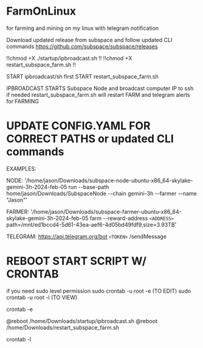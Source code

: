 # FarmOnLinux
for farming and mining on my linux with telegram notification


Download updated release from subspace and follow updated CLI commands
https://github.com/subspace/subspace/releases 

!!chmod +X ./startup/ipbroadcast.sh !!
!!chmod +X restart_subspace_farm.sh !!


START ipbroadcast/sh first
START restart_subspace_farm.sh

IPBROADCAST STARTS Subspace Node and broadcast computer IP to ssh if needed
restart_subspace_farm.sh will restart FARM and telegram alerts for FARMING

# UPDATE CONFIG.YAML FOR CORRECT PATHS or updated CLI commands
EXAMPLES:

NODE: '/home/jason/Downloads/subspace-node-ubuntu-x86_64-skylake-gemini-3h-2024-feb-05 run --base-path home/jason/Downloads/SubspaceNode --chain gemini-3h --farmer --name "Jason"'

FARMER: '/home/jason/Downloads/subspace-farmer-ubuntu-x86_64-skylake-gemini-3h-2024-feb-05 farm --reward-address `<ADDRESS>` path=/mnt/ed1bccd4-5d61-43ea-aef6-4d05bd49fdf9,size=3.93TB'

TELEGRAM: https://api.telegram.org/bot `<TOKEN>` /sendMessage

# REBOOT START SCRIPT W/ CRONTAB

if you need sudo level permission
sudo crontab -u root -e  (TO EDIT)
sudo crontab -u root -l (TO VIEW)


crontab -e

@reboot /home/Downloads/startup/ipbroadcast.sh
@reboot /home/Downloads/restart_subspace_farm.sh

crontab -l 




